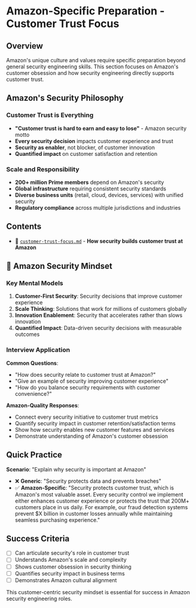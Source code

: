 # Amazon-Specific Preparation - Customer Trust Focus

## Overview
Amazon's unique culture and values require specific preparation beyond general security engineering skills. This section focuses on Amazon's customer obsession and how security engineering directly supports customer trust.

## Amazon's Security Philosophy

### Customer Trust is Everything
- **"Customer trust is hard to earn and easy to lose"** - Amazon security motto
- **Every security decision** impacts customer experience and trust
- **Security as enabler**, not blocker, of customer innovation
- **Quantified impact** on customer satisfaction and retention

### Scale and Responsibility
- **200+ million Prime members** depend on Amazon's security
- **Global infrastructure** requiring consistent security standards
- **Diverse business units** (retail, cloud, devices, services) with unified security
- **Regulatory compliance** across multiple jurisdictions and industries

## Contents
- 🤝 [`customer-trust-focus.md`](./customer-trust-focus.md) - **How security builds customer trust at Amazon**

## 🚀 Amazon Security Mindset

### Key Mental Models
1. **Customer-First Security**: Security decisions that improve customer experience
2. **Scale Thinking**: Solutions that work for millions of customers globally  
3. **Innovation Enablement**: Security that accelerates rather than slows innovation
4. **Quantified Impact**: Data-driven security decisions with measurable outcomes

### Interview Application
**Common Questions**:
- "How does security relate to customer trust at Amazon?"
- "Give an example of security improving customer experience"
- "How do you balance security requirements with customer convenience?"

**Amazon-Quality Responses**:
- Connect every security initiative to customer trust metrics
- Quantify security impact in customer retention/satisfaction terms
- Show how security enables new customer features and services
- Demonstrate understanding of Amazon's customer obsession

## Quick Practice
**Scenario**: "Explain why security is important at Amazon"
- ❌ **Generic**: "Security protects data and prevents breaches"  
- ✅ **Amazon-Specific**: "Security protects customer trust, which is Amazon's most valuable asset. Every security control we implement either enhances customer experience or protects the trust that 200M+ customers place in us daily. For example, our fraud detection systems prevent $X billion in customer losses annually while maintaining seamless purchasing experience."

## Success Criteria
- [ ] Can articulate security's role in customer trust
- [ ] Understands Amazon's scale and complexity
- [ ] Shows customer obsession in security thinking
- [ ] Quantifies security impact in business terms
- [ ] Demonstrates Amazon cultural alignment

This customer-centric security mindset is essential for success in Amazon security engineering roles.